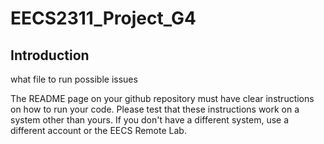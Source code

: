 # EECS2311_Project_G4
## Introduction
what file to run 
possible issues

The README page on your github repository must have clear instructions on how to run your code. Please test that these instructions work on a system other than yours. If you don't have a different system, use a different account or the EECS Remote Lab.
